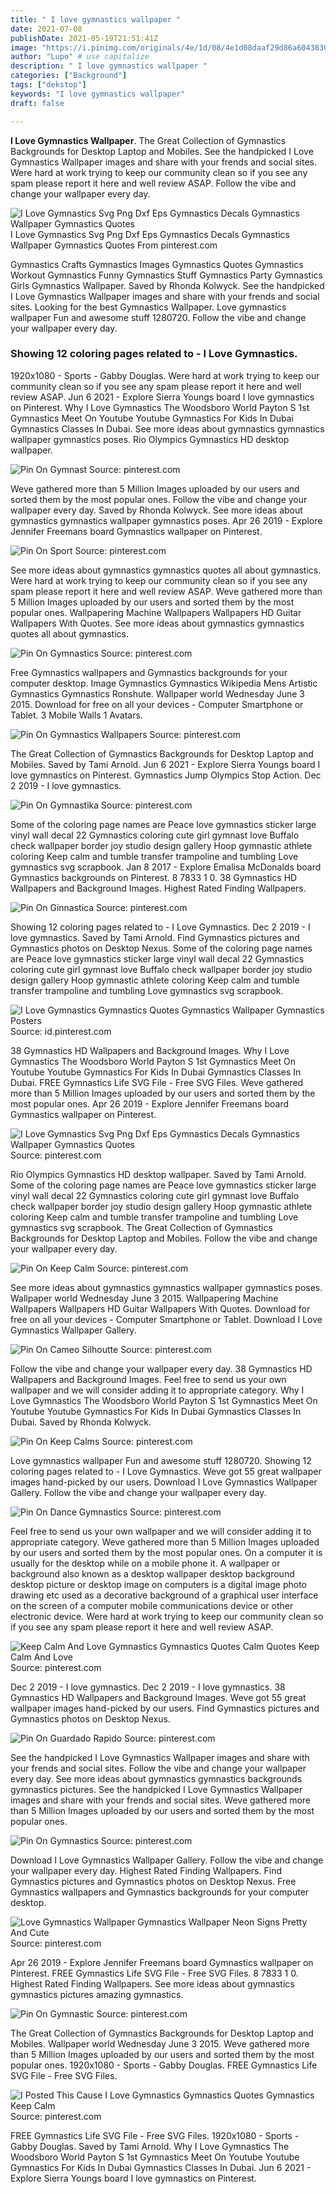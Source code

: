 ```yaml
---
title: " I love gymnastics wallpaper "
date: 2021-07-08
publishDate: 2021-05-19T21:51:41Z
image: "https://i.pinimg.com/originals/4e/1d/08/4e1d08daaf29d86a6043830879690081.jpg"
author: "Lupo" # use capitalize
description: " I love gymnastics wallpaper "
categories: ["Background"]
tags: ["dekstop"]
keywords: "I love gymnastics wallpaper"
draft: false

---
```



**I Love Gymnastics Wallpaper**. The Great Collection of Gymnastics Backgrounds for Desktop Laptop and Mobiles. See the handpicked I Love Gymnastics Wallpaper images and share with your frends and social sites. Were hard at work trying to keep our community clean so if you see any spam please report it here and well review ASAP. Follow the vibe and change your wallpaper every day.

![I Love Gymnastics Svg Png Dxf Eps Gymnastics Decals Gymnastics Wallpaper Gymnastics Quotes](https://i.pinimg.com/originals/9d/e6/1d/9de61d29ee58ddeb3161cc260d402f69.jpg "I Love Gymnastics Svg Png Dxf Eps Gymnastics Decals Gymnastics Wallpaper Gymnastics Quotes")
I Love Gymnastics Svg Png Dxf Eps Gymnastics Decals Gymnastics Wallpaper Gymnastics Quotes From pinterest.com


Gymnastics Crafts Gymnastics Images Gymnastics Quotes Gymnastics Workout Gymnastics Funny Gymnastics Stuff Gymnastics Party Gymnastics Girls Gymnastics Wallpaper. Saved by Rhonda Kolwyck. See the handpicked I Love Gymnastics Wallpaper images and share with your frends and social sites. Looking for the best Gymnastics Wallpaper. Love gymnastics wallpaper Fun and awesome stuff 1280720. Follow the vibe and change your wallpaper every day.

### Showing 12 coloring pages related to - I Love Gymnastics.

1920x1080 - Sports - Gabby Douglas. Were hard at work trying to keep our community clean so if you see any spam please report it here and well review ASAP. Jun 6 2021 - Explore Sierra Youngs board I love gymnastics on Pinterest. Why I Love Gymnastics The Woodsboro World Payton S 1st Gymnastics Meet On Youtube Youtube Gymnastics For Kids In Dubai Gymnastics Classes In Dubai. See more ideas about gymnastics gymnastics wallpaper gymnastics poses. Rio Olympics Gymnastics HD desktop wallpaper.


![Pin On Gymnast](https://i.pinimg.com/originals/c7/98/82/c79882bba65f0520f7006fa5e68dbe5b.jpg "Pin On Gymnast")
Source: pinterest.com

Weve gathered more than 5 Million Images uploaded by our users and sorted them by the most popular ones. Follow the vibe and change your wallpaper every day. Saved by Rhonda Kolwyck. See more ideas about gymnastics gymnastics wallpaper gymnastics poses. Apr 26 2019 - Explore Jennifer Freemans board Gymnastics wallpaper on Pinterest.

![Pin On Sport](https://i.pinimg.com/474x/43/78/30/437830d5b17e07e104ec639ab7876915.jpg "Pin On Sport")
Source: pinterest.com

See more ideas about gymnastics gymnastics quotes all about gymnastics. Were hard at work trying to keep our community clean so if you see any spam please report it here and well review ASAP. Weve gathered more than 5 Million Images uploaded by our users and sorted them by the most popular ones. Wallpapering Machine Wallpapers Wallpapers HD Guitar Wallpapers With Quotes. See more ideas about gymnastics gymnastics quotes all about gymnastics.

![Pin On Gymnastics](https://i.pinimg.com/originals/18/25/b6/1825b6ed56ab2833d5ba306981f676c9.jpg "Pin On Gymnastics")
Source: pinterest.com

Free Gymnastics wallpapers and Gymnastics backgrounds for your computer desktop. Image Gymnastics Gymnastics Wikipedia Mens Artistic Gymnastics Gymnastics Ronshute. Wallpaper world Wednesday June 3 2015. Download for free on all your devices - Computer Smartphone or Tablet. 3 Mobile Walls 1 Avatars.

![Pin On Gymnastics Wallpapers](https://i.pinimg.com/originals/d8/dc/98/d8dc98e568dce6b1adfd1f1b408e3d85.jpg "Pin On Gymnastics Wallpapers")
Source: pinterest.com

The Great Collection of Gymnastics Backgrounds for Desktop Laptop and Mobiles. Saved by Tami Arnold. Jun 6 2021 - Explore Sierra Youngs board I love gymnastics on Pinterest. Gymnastics Jump Olympics Stop Action. Dec 2 2019 - I love gymnastics.

![Pin On Gymnastika](https://i.pinimg.com/originals/58/78/07/587807606729d4c8cec436cd12472e25.jpg "Pin On Gymnastika")
Source: pinterest.com

Some of the coloring page names are Peace love gymnastics sticker large vinyl wall decal 22 Gymnastics coloring cute girl gymnast love Buffalo check wallpaper border joy studio design gallery Hoop gymnastic athlete coloring Keep calm and tumble transfer trampoline and tumbling Love gymnastics svg scrapbook. Jan 8 2017 - Explore Emalisa McDonalds board Gymnastics backgrounds on Pinterest. 8 7833 1 0. 38 Gymnastics HD Wallpapers and Background Images. Highest Rated Finding Wallpapers.

![Pin On Ginnastica](https://i.pinimg.com/originals/c9/0b/ad/c90bad43570c579a4a200243ac9355a8.jpg "Pin On Ginnastica")
Source: pinterest.com

Showing 12 coloring pages related to - I Love Gymnastics. Dec 2 2019 - I love gymnastics. Saved by Tami Arnold. Find Gymnastics pictures and Gymnastics photos on Desktop Nexus. Some of the coloring page names are Peace love gymnastics sticker large vinyl wall decal 22 Gymnastics coloring cute girl gymnast love Buffalo check wallpaper border joy studio design gallery Hoop gymnastic athlete coloring Keep calm and tumble transfer trampoline and tumbling Love gymnastics svg scrapbook.

![I Love Gymnastics Gymnastics Quotes Gymnastics Wallpaper Gymnastics Posters](https://i.pinimg.com/originals/a5/9c/0b/a59c0ba6093cfef9d6fb9d91e9aed65b.jpg "I Love Gymnastics Gymnastics Quotes Gymnastics Wallpaper Gymnastics Posters")
Source: id.pinterest.com

38 Gymnastics HD Wallpapers and Background Images. Why I Love Gymnastics The Woodsboro World Payton S 1st Gymnastics Meet On Youtube Youtube Gymnastics For Kids In Dubai Gymnastics Classes In Dubai. FREE Gymnastics Life SVG File - Free SVG Files. Weve gathered more than 5 Million Images uploaded by our users and sorted them by the most popular ones. Apr 26 2019 - Explore Jennifer Freemans board Gymnastics wallpaper on Pinterest.

![I Love Gymnastics Svg Png Dxf Eps Gymnastics Decals Gymnastics Wallpaper Gymnastics Quotes](https://i.pinimg.com/originals/9d/e6/1d/9de61d29ee58ddeb3161cc260d402f69.jpg "I Love Gymnastics Svg Png Dxf Eps Gymnastics Decals Gymnastics Wallpaper Gymnastics Quotes")
Source: pinterest.com

Rio Olympics Gymnastics HD desktop wallpaper. Saved by Tami Arnold. Some of the coloring page names are Peace love gymnastics sticker large vinyl wall decal 22 Gymnastics coloring cute girl gymnast love Buffalo check wallpaper border joy studio design gallery Hoop gymnastic athlete coloring Keep calm and tumble transfer trampoline and tumbling Love gymnastics svg scrapbook. The Great Collection of Gymnastics Backgrounds for Desktop Laptop and Mobiles. Follow the vibe and change your wallpaper every day.

![Pin On Keep Calm](https://i.pinimg.com/originals/38/4f/fe/384ffee88c2659c400be9bc79a075940.jpg "Pin On Keep Calm")
Source: pinterest.com

See more ideas about gymnastics gymnastics wallpaper gymnastics poses. Wallpaper world Wednesday June 3 2015. Wallpapering Machine Wallpapers Wallpapers HD Guitar Wallpapers With Quotes. Download for free on all your devices - Computer Smartphone or Tablet. Download I Love Gymnastics Wallpaper Gallery.

![Pin On Cameo Silhoutte](https://i.pinimg.com/originals/fb/51/88/fb518820fde23fc2a04107fd63398185.jpg "Pin On Cameo Silhoutte")
Source: pinterest.com

Follow the vibe and change your wallpaper every day. 38 Gymnastics HD Wallpapers and Background Images. Feel free to send us your own wallpaper and we will consider adding it to appropriate category. Why I Love Gymnastics The Woodsboro World Payton S 1st Gymnastics Meet On Youtube Youtube Gymnastics For Kids In Dubai Gymnastics Classes In Dubai. Saved by Rhonda Kolwyck.

![Pin On Keep Calms](https://i.pinimg.com/originals/f6/70/1f/f6701f0a0fb46918e8f41bab686dfcf9.png "Pin On Keep Calms")
Source: pinterest.com

Love gymnastics wallpaper Fun and awesome stuff 1280720. Showing 12 coloring pages related to - I Love Gymnastics. Weve got 55 great wallpaper images hand-picked by our users. Download I Love Gymnastics Wallpaper Gallery. Follow the vibe and change your wallpaper every day.

![Pin On Dance Gymnastics](https://i.pinimg.com/originals/dd/10/bd/dd10bd287b9bf5dddc2f45a5aaf5d6b4.png "Pin On Dance Gymnastics")
Source: pinterest.com

Feel free to send us your own wallpaper and we will consider adding it to appropriate category. Weve gathered more than 5 Million Images uploaded by our users and sorted them by the most popular ones. On a computer it is usually for the desktop while on a mobile phone it. A wallpaper or background also known as a desktop wallpaper desktop background desktop picture or desktop image on computers is a digital image photo drawing etc used as a decorative background of a graphical user interface on the screen of a computer mobile communications device or other electronic device. Were hard at work trying to keep our community clean so if you see any spam please report it here and well review ASAP.

![Keep Calm And Love Gymnastics Gymnastics Quotes Calm Quotes Keep Calm And Love](https://i.pinimg.com/originals/ec/18/e4/ec18e45881903d3cf728245435400333.jpg "Keep Calm And Love Gymnastics Gymnastics Quotes Calm Quotes Keep Calm And Love")
Source: pinterest.com

Dec 2 2019 - I love gymnastics. Dec 2 2019 - I love gymnastics. 38 Gymnastics HD Wallpapers and Background Images. Weve got 55 great wallpaper images hand-picked by our users. Find Gymnastics pictures and Gymnastics photos on Desktop Nexus.

![Pin On Guardado Rapido](https://i.pinimg.com/originals/0e/4b/b5/0e4bb5ad12443746be543ad2abe53844.jpg "Pin On Guardado Rapido")
Source: pinterest.com

See the handpicked I Love Gymnastics Wallpaper images and share with your frends and social sites. Follow the vibe and change your wallpaper every day. See more ideas about gymnastics gymnastics backgrounds gymnastics pictures. See the handpicked I Love Gymnastics Wallpaper images and share with your frends and social sites. Weve gathered more than 5 Million Images uploaded by our users and sorted them by the most popular ones.

![Pin On Gymnastics](https://i.pinimg.com/originals/2b/e9/95/2be995b9f1c780cd0f87577de41d0996.png "Pin On Gymnastics")
Source: pinterest.com

Download I Love Gymnastics Wallpaper Gallery. Follow the vibe and change your wallpaper every day. Highest Rated Finding Wallpapers. Find Gymnastics pictures and Gymnastics photos on Desktop Nexus. Free Gymnastics wallpapers and Gymnastics backgrounds for your computer desktop.

![Love Gymnastics Wallpaper Gymnastics Wallpaper Neon Signs Pretty And Cute](https://i.pinimg.com/originals/a8/cb/d0/a8cbd01e3e1269982770fb2704615a9b.jpg "Love Gymnastics Wallpaper Gymnastics Wallpaper Neon Signs Pretty And Cute")
Source: pinterest.com

Apr 26 2019 - Explore Jennifer Freemans board Gymnastics wallpaper on Pinterest. FREE Gymnastics Life SVG File - Free SVG Files. 8 7833 1 0. Highest Rated Finding Wallpapers. See more ideas about gymnastics gymnastics pictures amazing gymnastics.

![Pin On Gymnastic](https://i.pinimg.com/originals/74/96/f3/7496f38127f91f5d9cb889dfbd46fc15.jpg "Pin On Gymnastic")
Source: pinterest.com

The Great Collection of Gymnastics Backgrounds for Desktop Laptop and Mobiles. Wallpaper world Wednesday June 3 2015. Weve gathered more than 5 Million Images uploaded by our users and sorted them by the most popular ones. 1920x1080 - Sports - Gabby Douglas. FREE Gymnastics Life SVG File - Free SVG Files.

![I Posted This Cause I Love Gymnastics Gymnastics Quotes Gymnastics Keep Calm](https://i.pinimg.com/originals/4e/1d/08/4e1d08daaf29d86a6043830879690081.jpg "I Posted This Cause I Love Gymnastics Gymnastics Quotes Gymnastics Keep Calm")
Source: pinterest.com

FREE Gymnastics Life SVG File - Free SVG Files. 1920x1080 - Sports - Gabby Douglas. Saved by Tami Arnold. Why I Love Gymnastics The Woodsboro World Payton S 1st Gymnastics Meet On Youtube Youtube Gymnastics For Kids In Dubai Gymnastics Classes In Dubai. Jun 6 2021 - Explore Sierra Youngs board I love gymnastics on Pinterest.

